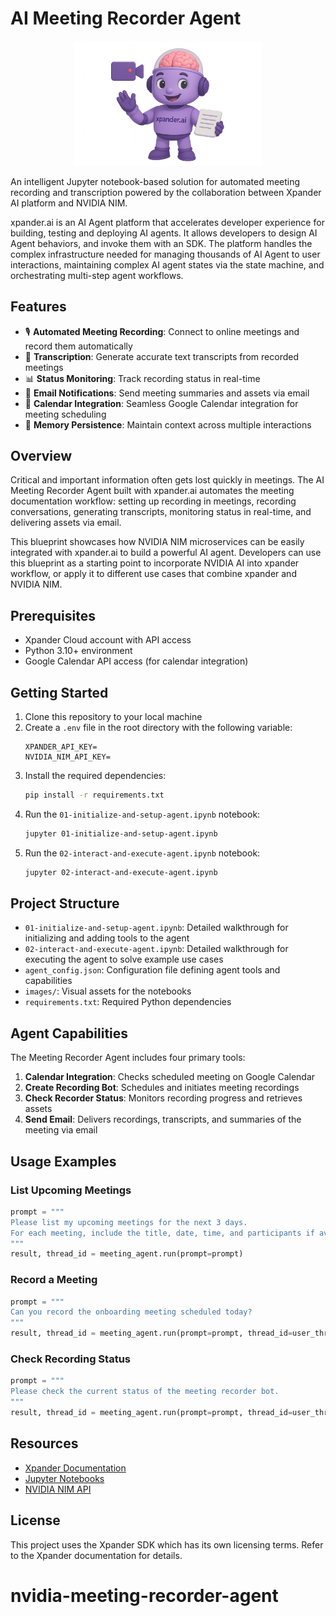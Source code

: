 # AI Meeting Recorder Agent

<p align="center">
  <img src="images/recorder.png" alt="AI Meeting Recorder" width="300">
</p>

An intelligent Jupyter notebook-based solution for automated meeting recording and transcription powered by the collaboration between Xpander AI platform and NVIDIA NIM.

xpander.ai is an AI Agent platform that accelerates developer experience for building, testing and deploying AI agents. It allows developers to design AI Agent behaviors, and invoke them with an SDK. The platform handles the complex infrastructure needed for managing thousands of AI Agent to user interactions, maintaining complex AI agent states via the state machine, and orchestrating multi-step agent workflows.

## Features

- 🎙️ **Automated Meeting Recording**: Connect to online meetings and record them automatically
- 📝 **Transcription**: Generate accurate text transcripts from recorded meetings
- 📊 **Status Monitoring**: Track recording status in real-time
- 📩 **Email Notifications**: Send meeting summaries and assets via email
- 📅 **Calendar Integration**: Seamless Google Calendar integration for meeting scheduling
- 💾 **Memory Persistence**: Maintain context across multiple interactions

## Overview

Critical and important information often gets lost quickly in meetings. The AI Meeting Recorder Agent built with xpander.ai automates the meeting documentation workflow: setting up recording in meetings, recording conversations, generating transcripts, monitoring status in real-time, and delivering assets via email.

This blueprint showcases how NVIDIA NIM microservices can be easily integrated with xpander.ai to build a powerful AI agent. Developers can use this blueprint as a starting point to incorporate NVIDIA AI into xpander workflow, or apply it to different use cases that combine xpander and NVIDIA NIM.


## Prerequisites

- Xpander Cloud account with API access
- Python 3.10+ environment
- Google Calendar API access (for calendar integration)

## Getting Started

1. Clone this repository to your local machine
2. Create a `.env` file in the root directory with the following variable:
   ```
   XPANDER_API_KEY=
   NVIDIA_NIM_API_KEY=
   ```
3. Install the required dependencies:
   ```bash
   pip install -r requirements.txt
   ```
4. Run the `01-initialize-and-setup-agent.ipynb` notebook:
   ```bash
   jupyter 01-initialize-and-setup-agent.ipynb
   ```
5. Run the `02-interact-and-execute-agent.ipynb` notebook:
   ```bash
   jupyter 02-interact-and-execute-agent.ipynb
   ```

## Project Structure

- `01-initialize-and-setup-agent.ipynb`: Detailed walkthrough for initializing and adding tools to the agent
- `02-interact-and-execute-agent.ipynb`: Detailed walkthrough for executing the agent to solve example use cases
- `agent_config.json`: Configuration file defining agent tools and capabilities
- `images/`: Visual assets for the notebooks
- `requirements.txt`: Required Python dependencies


## Agent Capabilities

The Meeting Recorder Agent includes four primary tools:

1. **Calendar Integration**: Checks scheduled meeting on Google Calendar
2. **Create Recording Bot**: Schedules and initiates meeting recordings
3. **Check Recorder Status**: Monitors recording progress and retrieves assets
4. **Send Email**: Delivers recordings, transcripts, and summaries of the meeting via email

## Usage Examples

### List Upcoming Meetings

```python
prompt = """
Please list my upcoming meetings for the next 3 days. 
For each meeting, include the title, date, time, and participants if available.
"""
result, thread_id = meeting_agent.run(prompt=prompt)
```

### Record a Meeting

```python
prompt = """
Can you record the onboarding meeting scheduled today? 
"""
result, thread_id = meeting_agent.run(prompt=prompt, thread_id=user_thread_id)
```

### Check Recording Status

```python
prompt = """
Please check the current status of the meeting recorder bot.
"""
result, thread_id = meeting_agent.run(prompt=prompt, thread_id=user_thread_id)
```

## Resources

- [Xpander Documentation](https://docs.xpander.ai)
- [Jupyter Notebooks](https://jupyter.org/)
- [NVIDIA NIM API](https://build.nvidia.com/)

## License

This project uses the Xpander SDK which has its own licensing terms. Refer to the Xpander documentation for details.

# nvidia-meeting-recorder-agent

